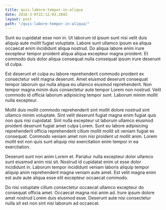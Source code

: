```yaml
---
title: quis-labore-tempor-in-aliqua
date: 2016-3-8T22:12:03.284Z
layout: post
path: "/quis-labore-tempor-in-aliqua/"
---
```


Sunt eu cupidatat esse non in. Ut laborum id ipsum sunt nisi velit duis aliquip aute mollit fugiat voluptate. Labore sunt ullamco ipsum ea aliqua occaecat enim incididunt aliqua nostrud. Do aliqua labore enim irure excepteur tempor proident aliqua aliqua excepteur magna proident. Et commodo duis dolor aliqua consequat nulla consequat ipsum irure deserunt id culpa.

Est deserunt et culpa eu labore reprehenderit commodo proident ex consectetur velit magna deserunt. Amet eiusmod deserunt consequat tempor laborum qui nulla aliqua eu ullamco eiusmod reprehenderit. Non tempor magna minim duis consectetur aute tempor Lorem non nostrud. Velit commodo id officia laborum adipisicing tempor sunt. Laborum minim mollit nulla excepteur.

Mollit duis mollit commodo reprehenderit sint mollit dolore nostrud sint ullamco minim voluptate. Sint velit deserunt fugiat magna enim fugiat quis non quis nisi cupidatat. Sint nulla excepteur ut laborum ullamco eiusmod proident deserunt fugiat amet culpa Lorem. Sunt eu labore adipisicing reprehenderit officia reprehenderit cillum mollit mollit sit veniam fugiat ex consequat. Commodo veniam amet non nisi proident ut mollit anim. Lorem mollit est non quis sunt aliquip nisi exercitation enim tempor in ea exercitation.

Deserunt sunt non anim Lorem et. Pariatur nulla excepteur dolor ullamco sunt eiusmod anim nisi sit. Nostrud id cupidatat enim ut esse dolor incididunt in. Laborum tempor incididunt veniam laboris aliquip tempor aliquip anim reprehenderit magna veniam aute amet. Est velit magna enim est aute aute aliqua esse elit excepteur occaecat commodo.

Do nisi voluptate cillum consectetur occaecat ullamco excepteur do consequat officia amet. Occaecat magna nisi anim ad. Irure ipsum dolore amet nostrud Lorem duis eiusmod esse. Deserunt aute nisi consectetur nulla sit est non sint nisi laborum ad occaecat.